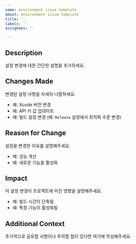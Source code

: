 ```yaml
---
name: environment issue template
about: environment issue template
title: ''
labels: ''
assignees: ''

---
```


## Description
설정 변경에 대한 간단한 설명을 추가하세요.

## Changes Made
변경된 설정 사항을 자세히 나열하세요.
- 예: Xcode 버전 변경
- 예: API 키 값 업데이트
- 예: 빌드 설정 변경 (예: `Release` 설정에서 최적화 수준 변경)

## Reason for Change
설정을 변경한 이유를 설명해주세요.
- 예: 성능 개선
- 예: 새로운 기능을 활성화

## Impact
이 설정 변경이 프로젝트에 미친 영향을 설명해주세요.
- 예: 빌드 시간이 단축됨
- 예: 특정 기능이 활성화됨

## Additional Context
추가적으로 공유할 사항이나 주의할 점이 있다면 여기에 작성해주세요.
